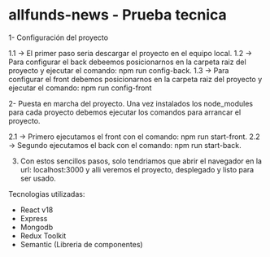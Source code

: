 # allfunds-news - Prueba tecnica

1- Configuración del proyecto

1.1 -> El primer paso seria descargar el proyecto en el equipo local.
1.2 -> Para configurar el back debeemos posicionarnos en la carpeta raiz del proyecto y ejecutar el comando: npm run config-back.
1.3 -> Para configurar el front debemos posicionarnos en la carpeta raiz del proyecto y ejecutar el comando: npm run config-front

2- Puesta en marcha del proyecto. Una vez instalados los node_modules para cada proyecto debemos ejecutar los comandos para arrancar el proyecto.

2.1 -> Primero ejecutamos el front con el comando: npm run start-front.
2.2 -> Segundo ejecutamos el back con el comando: npm run start-back.

3. Con estos sencillos pasos, solo tendriamos que abrir el navegador en la url: localhost:3000 y alli veremos el proyecto, desplegado y listo para ser usado.

Tecnologias utilizadas:

- React v18
- Express
- Mongodb
- Redux Toolkit
- Semantic (Libreria de componentes)

